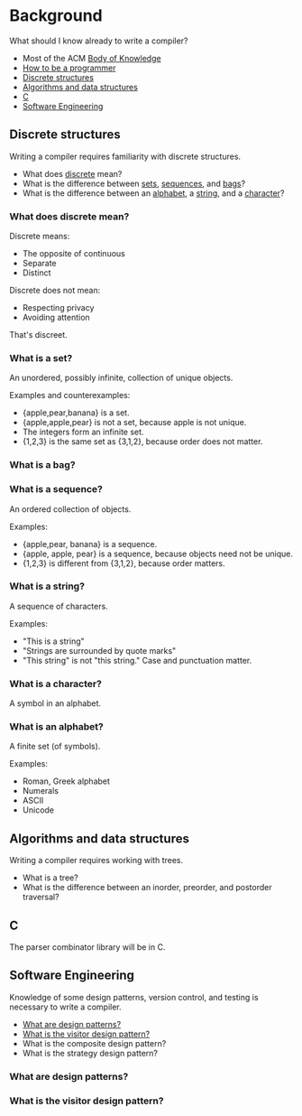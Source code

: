Background
==========
What should I know already to write a compiler?

- Most of the ACM [Body of Knowledge](http://www.acm.org/education/curricula/ComputerScience2008.pdf)
- [How to be a programmer](http://samizdat.mines.edu/howto/HowToBeAProgrammer.html)
- [Discrete structures](#discrete-structures)
- [Algorithms and data structures](#algorithms-and-data-structures)
- [C](#c)
- [Software Engineering](#software-engineering)

Discrete structures
-------------------
Writing a compiler requires familiarity with discrete structures.

- What does [discrete](#what-does-discrete-mean) mean?
- What is the difference between [sets](#what-is-a-set), [sequences](#what-is-a-sequence), and [bags](#what-is-a-bag)?
- What is the difference between an [alphabet](#what-is-an-alphabet), a [string](#what-is-a-string), and a [character](#what-is-a-character)?

### What does discrete mean?
Discrete means:

- The opposite of continuous
- Separate
- Distinct

Discrete does not mean:

- Respecting privacy
- Avoiding attention

That's discreet.

### What is a set?
An unordered, possibly infinite, collection of unique objects.

Examples and counterexamples:

- {apple,pear,banana} is a set.
- {apple,apple,pear} is not a set, because apple is not unique.
- The integers form an infinite set.
- {1,2,3} is the same set as {3,1,2}, because order does not matter.

### What is a bag?


### What is a sequence?
An ordered collection of objects.

Examples:

- {apple,pear, banana} is a sequence.
- {apple, apple, pear} is a sequence, because objects need not be unique.
- {1,2,3} is different from {3,1,2}, because order matters.

### What is a string?
A sequence of characters.

Examples:

- "This is a string"
- "Strings are surrounded by quote marks"
- "This string" is not "this string." Case and punctuation matter.

### What is a character?
A symbol in an alphabet.

### What is an alphabet?
A finite set (of symbols).

Examples:

- Roman, Greek alphabet
- Numerals
- ASCII
- Unicode

Algorithms and data structures
------------------------------
Writing a compiler requires working with trees.

- What is a tree?
- What is the difference between an inorder, preorder, and postorder traversal?

C
-
The parser combinator library will be in C.

Software Engineering
--------------------
Knowledge of some design patterns, version control, and testing is necessary to write a compiler.

- [What are design patterns?](#what-are-design-patterns)
- [What is the visitor design pattern?](#what-is-the-visitor-design-pattern)
- What is the composite design pattern?
- What is the strategy design pattern?

### What are design patterns?

### What is the visitor design pattern?
